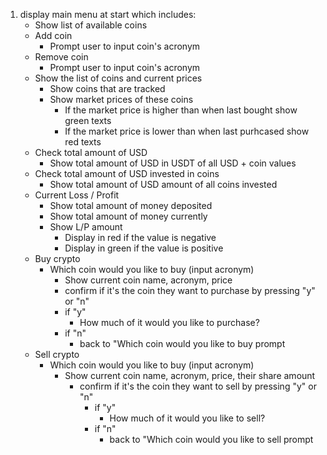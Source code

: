 1. display main menu at start which includes:
   - Show list of available coins
   - Add coin
     - Prompt user to input coin's acronym
   - Remove coin
     - Prompt user to input coin's acronym
   - Show the list of coins and current prices
     - Show coins that are tracked
     - Show market prices of these coins
       - If the market price is higher than when last bought show green texts
       - If the market price is lower than when last purhcased show red texts
   - Check total amount of USD
     - Show total amount of USD in USDT of all USD + coin values
   - Check total amount of USD invested in coins
     - Show total amount of USD amount of all coins invested
   - Current Loss / Profit
     - Show total amount of money deposited
     - Show total amount of money currently
     - Show L/P amount
       - Display in red if the value is negative
       - Display in green if the value is positive
   - Buy crypto
     - Which coin would you like to buy (input acronym)
       - Show current coin name, acronym, price
       - confirm if it's the coin they want to purchase by pressing "y" or "n"
       - if "y"
         - How much of it would you like to purchase?
       - if "n"
         - back to "Which coin would you like to buy prompt
   - Sell crypto
     - Which coin would you like to buy (input acronym)
       - Show current coin name, acronym, price, their share amount
         - confirm if it's the coin they want to sell by pressing "y" or "n"
           - if "y"
             - How much of it would you like to sell?
           - if "n"
             - back to "Which coin would you like to sell prompt
